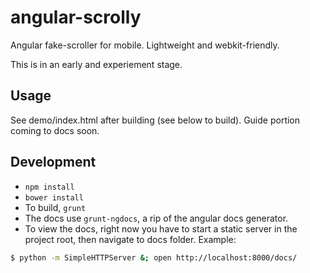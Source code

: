 
angular-scrolly
===============

Angular fake-scroller for mobile.  Lightweight and webkit-friendly.

This is in an early and experiement stage. 

Usage
-----

See demo/index.html after building (see below to build).  Guide portion coming to docs soon.

Development
-----------

- `npm install`
- `bower install`
- To build, `grunt`
- The docs use `grunt-ngdocs`, a rip of the angular docs generator. 
- To view the docs, right now you have to start a static server in the project root, then navigate to docs folder.  Example:

```sh
$ python -m SimpleHTTPServer &; open http://localhost:8000/docs/
```

